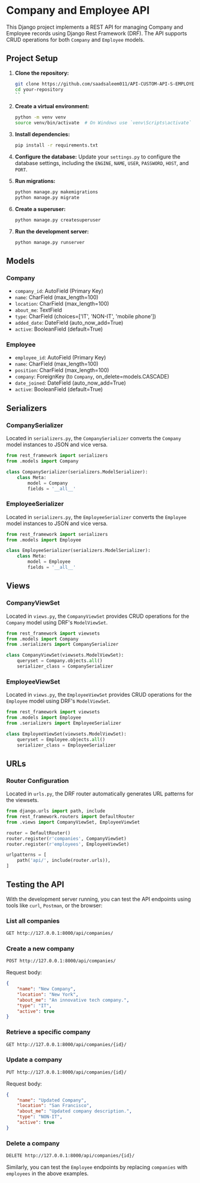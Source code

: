 

# Company and Employee API

This Django project implements a REST API for managing Company and Employee records using Django Rest Framework (DRF). The API supports CRUD operations for both `Company` and `Employee` models.

## Project Setup

1. **Clone the repository:**
   ```bash
   git clone https://github.com/saadsaleem011/API-CUSTOM-API-S-EMPLOYEE-COMPANY
   cd your-repository
   `` ` 

2. **Create a virtual environment:**
   ```bash
   python -m venv venv
   source venv/bin/activate  # On Windows use `venv\Scripts\activate`
   ```

3. **Install dependencies:**
   ```bash
   pip install -r requirements.txt
   ```

4. **Configure the database:**
   Update your `settings.py` to configure the database settings, including the `ENGINE`, `NAME`, `USER`, `PASSWORD`, `HOST`, and `PORT`.

5. **Run migrations:**
   ```bash
   python manage.py makemigrations
   python manage.py migrate
   ```

6. **Create a superuser:**
   ```bash
   python manage.py createsuperuser
   ```

7. **Run the development server:**
   ```bash
   python manage.py runserver
   ```

## Models

### Company
- `company_id`: AutoField (Primary Key)
- `name`: CharField (max_length=100)
- `location`: CharField (max_length=100)
- `about_me`: TextField
- `type`: CharField (choices=['IT', 'NON-IT', 'mobile phone'])
- `added_date`: DateField (auto_now_add=True)
- `active`: BooleanField (default=True)

### Employee
- `employee_id`: AutoField (Primary Key)
- `name`: CharField (max_length=100)
- `position`: CharField (max_length=100)
- `company`: ForeignKey (to `Company`, on_delete=models.CASCADE)
- `date_joined`: DateField (auto_now_add=True)
- `active`: BooleanField (default=True)

## Serializers

### CompanySerializer
Located in `serializers.py`, the `CompanySerializer` converts the `Company` model instances to JSON and vice versa.

```python
from rest_framework import serializers
from .models import Company

class CompanySerializer(serializers.ModelSerializer):
    class Meta:
        model = Company
        fields = '__all__'
```

### EmployeeSerializer
Located in `serializers.py`, the `EmployeeSerializer` converts the `Employee` model instances to JSON and vice versa.

```python
from rest_framework import serializers
from .models import Employee

class EmployeeSerializer(serializers.ModelSerializer):
    class Meta:
        model = Employee
        fields = '__all__'
```

## Views

### CompanyViewSet
Located in `views.py`, the `CompanyViewSet` provides CRUD operations for the `Company` model using DRF's `ModelViewSet`.

```python
from rest_framework import viewsets
from .models import Company
from .serializers import CompanySerializer

class CompanyViewSet(viewsets.ModelViewSet):
    queryset = Company.objects.all()
    serializer_class = CompanySerializer
```

### EmployeeViewSet
Located in `views.py`, the `EmployeeViewSet` provides CRUD operations for the `Employee` model using DRF's `ModelViewSet`.

```python
from rest_framework import viewsets
from .models import Employee
from .serializers import EmployeeSerializer

class EmployeeViewSet(viewsets.ModelViewSet):
    queryset = Employee.objects.all()
    serializer_class = EmployeeSerializer
```

## URLs

### Router Configuration
Located in `urls.py`, the DRF router automatically generates URL patterns for the viewsets.

```python
from django.urls import path, include
from rest_framework.routers import DefaultRouter
from .views import CompanyViewSet, EmployeeViewSet

router = DefaultRouter()
router.register(r'companies', CompanyViewSet)
router.register(r'employees', EmployeeViewSet)

urlpatterns = [
    path('api/', include(router.urls)),
]
```

## Testing the API

With the development server running, you can test the API endpoints using tools like `curl`, `Postman`, or the browser:

### List all companies
```bash
GET http://127.0.0.1:8000/api/companies/
```

### Create a new company
```bash
POST http://127.0.0.1:8000/api/companies/
```
Request body:
```json
{
    "name": "New Company",
    "location": "New York",
    "about_me": "An innovative tech company.",
    "type": "IT",
    "active": true
}
```

### Retrieve a specific company
```bash
GET http://127.0.0.1:8000/api/companies/{id}/
```

### Update a company
```bash
PUT http://127.0.0.1:8000/api/companies/{id}/
```
Request body:
```json
{
    "name": "Updated Company",
    "location": "San Francisco",
    "about_me": "Updated company description.",
    "type": "NON-IT",
    "active": true
}
```

### Delete a company
```bash
DELETE http://127.0.0.1:8000/api/companies/{id}/
```

Similarly, you can test the `Employee` endpoints by replacing `companies` with `employees` in the above examples.

